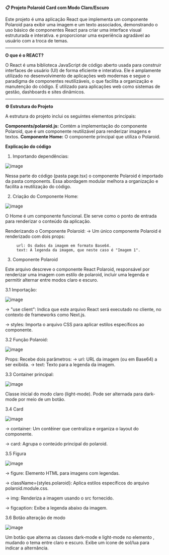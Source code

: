 **📋 Projeto Polaroid Card com Modo Claro/Escuro**

Este projeto é uma aplicação React que implementa um componente Polaroid para exibir uma imagem e um texto associados, demonstrando o uso básico de componentes React para criar uma interface visual estruturada e interativa. e proporcionar uma experiência agradável ao usuário com a troca de temas.
______________________________________________________________________________________________________________________________________________________________________________________________________________________________________________________________________________

**O que é o REACT?**

O React é uma biblioteca JavaScript de código aberto usada para construir interfaces de usuário (UI) de forma eficiente e interativa. Ele é amplamente utilizado no desenvolvimento de aplicações web modernas e segue o paradigma de componentes reutilizáveis, o que facilita a organização e manutenção do código. É utilizado para aplicações web como sistemas de gestão, dashboards e sites dinâmicos.

______________________________________________________________________________________________________________________________________________________________________________________________________________________________________________________________________________

**⚙ Estrutura do Projeto**

A estrutura do projeto inclui os seguintes elementos principais:

**Components/polaroid.js:** Contém a implementação do componente Polaroid, que é um componente reutilizável para renderizar imagens e textos.
**Componente Home:** O componente principal que utiliza o Polaroid.

**Explicação do código**

1. Importando dependências:
   
![image](https://github.com/user-attachments/assets/b2230130-b705-4d29-8c81-8b1344dab5c3)


Nessa parte do código (pasta page.tsx) o componente Polaroid é importado da pasta components. Essa abordagem modular melhora a organização e facilita a reutilização do código.

2. Criação do Componente Home:

![image](https://github.com/user-attachments/assets/3a3f06ef-089a-4454-9b4c-54c41f918298)


O Home é um componente funcional. Ele serve como o ponto de entrada para renderizar o conteúdo da aplicação.

Renderizando o Componente Polaroid:
   -> Um único componente Polaroid é renderizado com dois props:
   
         url: Os dados da imagem em formato Base64.
         text: A legenda da imagem, que neste caso é "Imagem 1".

3. Componente Polaroid

Este arquivo descreve o componente React Polaroid, responsável por renderizar uma imagem com estilo de polaroid, incluir uma legenda e permitir alternar entre modos claro e escuro.


3.1 Importação:

![image](https://github.com/user-attachments/assets/3c9f2495-3ef8-4271-81e8-a629657ed3d9)

-> "use client": Indica que este arquivo React será executado no cliente, no contexto de frameworks como Next.js.

-> styles: Importa o arquivo CSS para aplicar estilos específicos ao componente.





3.2 Função Polaroid:

![image](https://github.com/user-attachments/assets/dfb425e8-0426-4582-8f16-065946d866e7)

Props: Recebe dois parâmetros:
   -> url: URL da imagem (ou em Base64) a ser exibida.
   -> text: Texto para a legenda da imagem.




3.3 Container principal:

![image](https://github.com/user-attachments/assets/e977cf45-175d-45a1-afb2-38041dd142bf)


Classe inicial do modo claro (light-mode). Pode ser alternada para dark-mode por meio de um botão.




3.4 Card

![image](https://github.com/user-attachments/assets/d7a7af9b-4904-4fc6-81c3-3d197c22b55f)


-> container: Um contêiner que centraliza e organiza o layout do componente.

-> card: Agrupa o conteúdo principal do polaroid.




3.5 Figura

![image](https://github.com/user-attachments/assets/b5b4427b-82e4-4549-a38c-b6bdbc4929d2)


-> figure: Elemento HTML para imagens com legendas.

-> className={styles.polaroid}: Aplica estilos específicos do arquivo polaroid.module.css.

-> img: Renderiza a imagem usando o src fornecido.

-> figcaption: Exibe a legenda abaixo da imagem.





3.6 Botão alteração de modo 

![image](https://github.com/user-attachments/assets/1382eaa7-7d04-46b2-a807-51d7536e2c8a)

Um botão que alterna as classes dark-mode e light-mode no elemento <body>, mudando o tema entre claro e escuro. Exibe um ícone de sol/lua para indicar a alternância.

